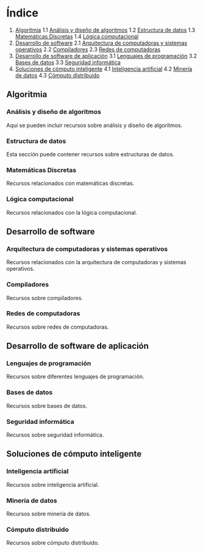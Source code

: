# Índice

1. [Algoritmia](#algoritmia)
    1.1 [Análisis y diseño de algoritmos](#analisis-y-diseño-de-algoritmos)
    1.2 [Estructura de datos](#estructura-de-datos)
    1.3 [Matemáticas Discretas](#matemáticas-discretas)
    1.4 [Lógica computacional](#lógica-computacional)
2. [Desarrollo de software](#desarrollo-de-software)
    2.1 [Arquitectura de computadoras y sistemas operativos](#arquitectura-de-computadoras-y-sistemas-operativos)
    2.2 [Compiladores](#compiladores)
    2.3 [Redes de computadoras](#redes-de-computadoras)
3. [Desarrollo de software de aplicación](#desarrollo-de-software-de-aplicación)
    3.1 [Lenguajes de programación](#lenguajes-de-programación)
    3.2 [Bases de datos](#bases-de-datos)
    3.3 [Seguridad informática](#seguridad-informática)
4. [Soluciones de cómputo inteligente](#soluciones-de-cómputo-inteligente)
    4.1 [Inteligencia artificial](#inteligencia-artificial)
    4.2 [Minería de datos](#minería-de-datos)
    4.3 [Cómputo distribuido](#cómputo-distribuido)

## Algoritmia

### Análisis y diseño de algoritmos

Aquí se pueden incluir recursos sobre análisis y diseño de algoritmos.

### Estructura de datos

Esta sección puede contener recursos sobre estructuras de datos.

### Matemáticas Discretas

Recursos relacionados con matemáticas discretas.

### Lógica computacional

Recursos relacionados con la lógica computacional.

## Desarrollo de software

### Arquitectura de computadoras y sistemas operativos

Recursos relacionados con la arquitectura de computadoras y sistemas operativos.

### Compiladores

Recursos sobre compiladores.

### Redes de computadoras

Recursos sobre redes de computadoras.

## Desarrollo de software de aplicación

### Lenguajes de programación

Recursos sobre diferentes lenguajes de programación.

### Bases de datos

Recursos sobre bases de datos.

### Seguridad informática

Recursos sobre seguridad informática.

## Soluciones de cómputo inteligente

### Inteligencia artificial

Recursos sobre inteligencia artificial.

### Minería de datos

Recursos sobre minería de datos.

### Cómputo distribuido

Recursos sobre cómputo distribuido.
